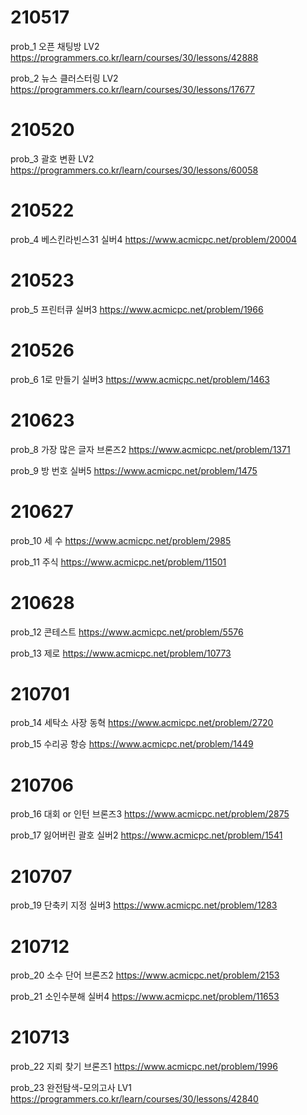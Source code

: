 
# 210517
prob_1 오픈 채팅방 LV2
https://programmers.co.kr/learn/courses/30/lessons/42888

prob_2 뉴스 클러스터링 LV2
https://programmers.co.kr/learn/courses/30/lessons/17677

# 210520
prob_3 괄호 변환 LV2
https://programmers.co.kr/learn/courses/30/lessons/60058

# 210522
prob_4 베스킨라빈스31 실버4
https://www.acmicpc.net/problem/20004

# 210523
prob_5 프린터큐 실버3
https://www.acmicpc.net/problem/1966

# 210526
prob_6 1로 만들기 실버3
https://www.acmicpc.net/problem/1463

# 210623
prob_8 가장 많은 글자 브론즈2
https://www.acmicpc.net/problem/1371

prob_9 방 번호 실버5
https://www.acmicpc.net/problem/1475

# 210627
prob_10 세 수
https://www.acmicpc.net/problem/2985

prob_11 주식
https://www.acmicpc.net/problem/11501

# 210628
prob_12 콘테스트
https://www.acmicpc.net/problem/5576

prob_13 제로
https://www.acmicpc.net/problem/10773

# 210701
prob_14 세탁소 사장 동혁
https://www.acmicpc.net/problem/2720

prob_15 수리공 항승
https://www.acmicpc.net/problem/1449

# 210706 
prob_16 대회 or 인턴 브론즈3
https://www.acmicpc.net/problem/2875

prob_17 잃어버린 괄호 실버2
https://www.acmicpc.net/problem/1541

# 210707
prob_19 단축키 지정 실버3
https://www.acmicpc.net/problem/1283

# 210712
prob_20 소수 단어 브론즈2
https://www.acmicpc.net/problem/2153

prob_21 소인수분해 실버4
https://www.acmicpc.net/problem/11653

# 210713
prob_22 지뢰 찾기 브론즈1
https://www.acmicpc.net/problem/1996

prob_23 완전탐색-모의고사 LV1
https://programmers.co.kr/learn/courses/30/lessons/42840



